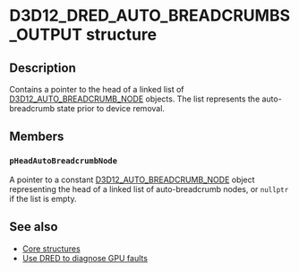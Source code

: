 # D3D12_DRED_AUTO_BREADCRUMBS_OUTPUT structure

## Description

Contains a pointer to the head of a linked list of [D3D12_AUTO_BREADCRUMB_NODE](https://learn.microsoft.com/windows/win32/api/d3d12/ns-d3d12-d3d12_auto_breadcrumb_node) objects. The list represents the auto-breadcrumb state prior to device removal.

## Members

### `pHeadAutoBreadcrumbNode`

A pointer to a constant [D3D12_AUTO_BREADCRUMB_NODE](https://learn.microsoft.com/windows/win32/api/d3d12/ns-d3d12-d3d12_auto_breadcrumb_node) object representing the head of a linked list of auto-breadcrumb nodes, or `nullptr` if the list is empty.

## See also

* [Core structures](https://learn.microsoft.com/windows/desktop/direct3d12/direct3d-12-structures)
* [Use DRED to diagnose GPU faults](https://learn.microsoft.com/windows/desktop/direct3d12/use-dred)